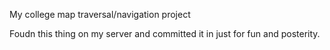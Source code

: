My college map traversal/navigation project

Foudn this thing on my server and committed it in just for fun and posterity.
